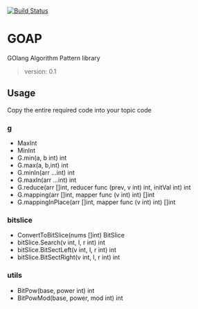 [![Build Status](https://travis-ci.com/bagaking/goap.svg?branch=master)](https://travis-ci.com/bagaking/goap)

# GOAP

GOlang Algorithm Pattern library

> version: 0.1

## Usage

Copy the entire required code into your topic code

### g

- MaxInt
- MinInt
- G.min(a, b int) int
- G.max(a, b,int) int
- G.minIn(arr ...int) int
- G.maxIn(arr ...int) int
- G.reduce(arr []int, reducer func (prev, v int) int, initVal int) int
- G.mapping(arr []int, mapper func (v int) int) []int
- G.mappingInPlace(arr []int, mapper func (v int) int) []int

### bitslice

- ConvertToBitSlice(nums []int) BitSlice
- bitSlice.Search(v int, l, r int) int
- bitSlice.BitSectLeft(v int, l, r int) int
- bitSlice.BitSectRight(v int, l, r int) int

### utils

- BitPow(base, power int) int
- BitPowMod(base, power, mod int) int


